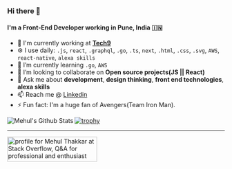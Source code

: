 ### Hi there 👋

#### I'm a Front-End Developer working in Pune, India :india:


- 🏢 I'm currently working at [**Tech9**](https://tech9.com/)
- ⚙️ I use daily: `.js`, `react`, `.graphql`, `.go`, `.ts`, `next`, `.html`, `.css`, `.svg`, `AWS`, `react-native`, `alexa skills`
- 🌱 I’m currently learning `.go`, `AWS`
- 👯 I’m looking to collaborate on **Open source projects(JS || React)**
- 💬 Ask me about **development**, **design thinking**, **front end technologies**, **alexa skills**
- 📫 Reach me @ [Linkedin](https://www.linkedin.com/in/mehulcse/)
- ⚡ Fun fact: I'm a huge fan of Avengers(Team Iron Man).


<a href="https://github.com/mehulcse"><img align="left" alt="Mehul's Github Stats" src="https://github-readme-stats.vercel.app/api?username=mehulcse&show_icons=true&hide_border=true&count_private=true&include_all_commits=true&theme=dracula" /></a>

[![trophy](https://github-profile-trophy.vercel.app/?username=mehulcse&theme=onedark&row=2&column=4)](https://github.com/mehulcse/github-profile-trophy)

------

<a href="https://stackoverflow.com/users/6888239/mehul-thakkar"><img src="https://stackoverflow.com/users/flair/6888239.png?theme=dark" width="208" height="58" alt="profile for Mehul Thakkar at Stack Overflow, Q&amp;A for professional and enthusiast programmers" title="profile for Mehul Thakkar at Stack Overflow, Q&amp;A for professional and enthusiast programmers"></a>

